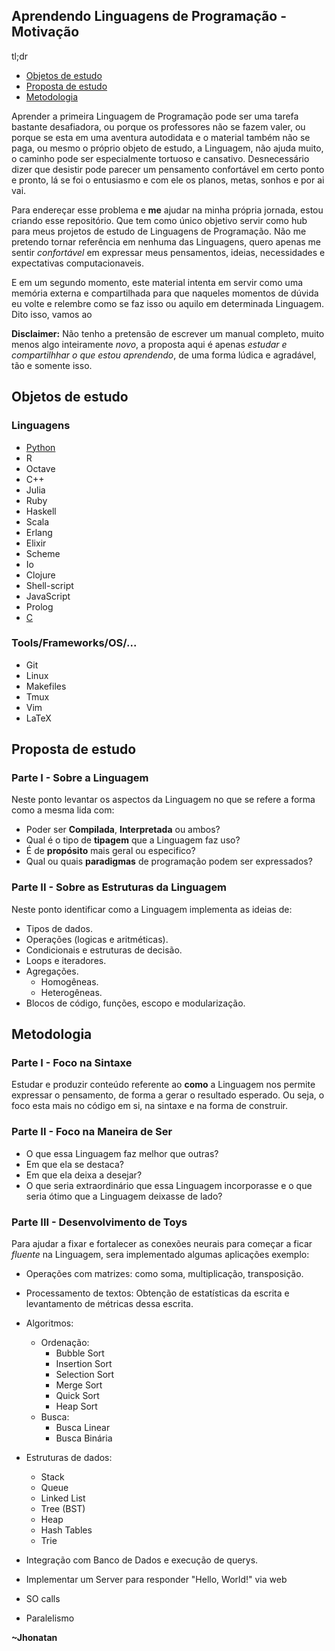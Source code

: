 ## Aprendendo Linguagens de Programação - Motivação

tl;dr
- [Objetos de estudo](#objetos-de-estudo)
- [Proposta de estudo](#proposta-de-estudo)
- [Metodologia](#metodologia)


Aprender a primeira Linguagem de Programação pode ser uma tarefa bastante
desafiadora, ou porque os professores não se fazem valer, ou porque se esta em
uma aventura autodidata e o material também não se paga, ou mesmo o próprio
objeto de estudo, a Linguagem, não ajuda muito, o caminho pode ser
especialmente tortuoso e cansativo. Desnecessário dizer que desistir pode
parecer um pensamento confortável em certo ponto e pronto, lá se foi o
entusiasmo e com ele os planos, metas, sonhos e por ai vai.

Para endereçar esse problema e **me** ajudar na minha própria jornada, estou
criando esse repositório. Que tem como único objetivo servir como hub para meus
projetos de estudo de Linguagens de Programação. Não me pretendo tornar
referência em nenhuma das Linguagens, quero apenas me sentir *confortável* em
expressar meus pensamentos, ideias, necessidades e expectativas
computacionaveis.

E em um segundo momento, este material intenta em servir como uma memória
externa e compartilhada para que naqueles momentos de dúvida eu volte e
relembre como se faz isso ou aquilo em determinada Linguagem. Dito isso, vamos
ao


**Disclaimer:** Não tenho a pretensão de escrever um manual completo, muito
menos algo inteiramente *novo*, a proposta aqui é apenas *estudar e
compartilhhar o que estou aprendendo*, de uma forma lúdica e agradável, tão e
somente isso.


## Objetos de estudo
### Linguagens
- [Python](https://github.com/jhonatancasale/learning-python)
- R
- Octave
- C++
- Julia
- Ruby
- Haskell
- Scala
- Erlang
- Elixir
- Scheme
- Io
- Clojure
- Shell-script
- JavaScript
- Prolog
- [C](https://github.com/jhonatancasale/learning-c)

### Tools/Frameworks/OS/...
- Git
- Linux
- Makefiles
- Tmux
- Vim
- LaTeX


## Proposta de estudo
### Parte I - Sobre a Linguagem

Neste ponto levantar os aspectos da Linguagem no que se refere a forma como a
mesma lida com:
- Poder ser **Compilada**, **Interpretada** ou ambos?
- Qual é o tipo de **tipagem** que a Linguagem faz uso?
- É de **propósito** mais geral ou especifico?
- Qual ou quais **paradigmas** de programação podem ser expressados?

### Parte II - Sobre as Estruturas da Linguagem

Neste ponto identificar como a Linguagem implementa as ideias de:
- Tipos de dados.
- Operações (logicas e aritméticas).
- Condicionais e estruturas de decisão.
- Loops e iteradores.
- Agregações.
  - Homogêneas.
  - Heterogêneas.
- Blocos de código, funções, escopo e modularização.


## Metodologia
### Parte I - Foco na Sintaxe
Estudar e produzir conteúdo referente ao **como** a Linguagem nos permite 
expressar o pensamento, de forma a gerar o resultado esperado. Ou seja, o foco
esta mais no código em si, na sintaxe e na forma de construir.

### Parte II - Foco na Maneira de Ser
- O que essa Linguagem faz melhor que outras? 
- Em que ela se destaca? 
- Em que ela deixa a desejar? 
- O que seria extraordinário que essa Linguagem incorporasse e o que seria ótimo que a Linguagem deixasse de lado?

### Parte III - Desenvolvimento de Toys
Para ajudar a fixar e fortalecer as conexões neurais para começar a ficar
_fluente_ na Linguagem, sera implementado algumas aplicações exemplo:
- Operações com matrizes: como soma, multiplicação, transposição.
- Processamento de textos: Obtenção de estatísticas da escrita e levantamento
  de métricas dessa escrita.
- Algoritmos:
  - Ordenação:
    - Bubble Sort
    - Insertion Sort
    - Selection Sort
    - Merge Sort
    - Quick Sort
    - Heap Sort
  - Busca:
    - Busca Linear
    - Busca Binária
- Estruturas de dados:
  - Stack
  - Queue
  - Linked List
  - Tree (BST)
  - Heap
  - Hash Tables
  - Trie

- Integração com Banco de Dados e execução de querys.
- Implementar um Server para responder "Hello, World!" via web
- SO calls
- Paralelismo


**~Jhonatan**
